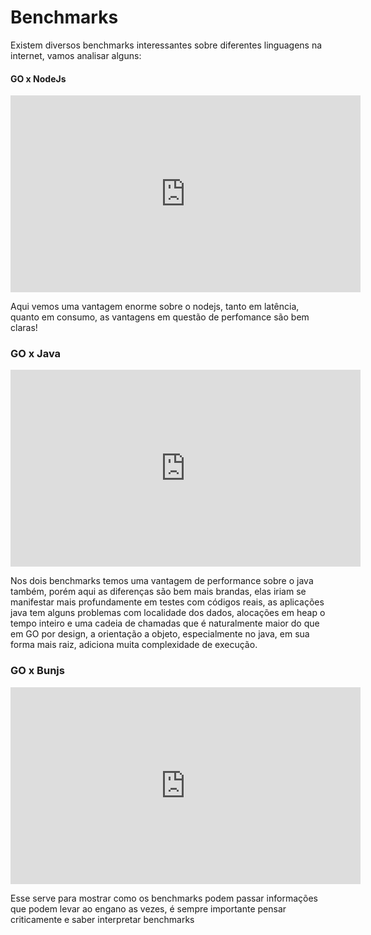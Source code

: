 # Benchmarks

Existem diversos benchmarks interessantes sobre diferentes linguagens na internet, vamos analisar alguns:

#### GO x NodeJs

<iframe width="560" height="315" src="https://www.youtube.com/embed/ZslbMp_T90k?si=160qkKb3ahW6Zxky&amp;start=448" title="YouTube video player" frameborder="0" allow="accelerometer; autoplay; clipboard-write; encrypted-media; gyroscope; picture-in-picture; web-share" referrerpolicy="strict-origin-when-cross-origin" allowfullscreen></iframe>

Aqui vemos uma vantagem enorme sobre o nodejs, tanto em latência, quanto em consumo, as vantagens em questão de perfomance são bem claras!

### GO x Java

<iframe width="560" height="315" src="https://www.youtube.com/embed/8CiErLxdaA8?si=u-Rm0MgmvyEG-1mx&amp;start=289" title="YouTube video player" frameborder="0" allow="accelerometer; autoplay; clipboard-write; encrypted-media; gyroscope; picture-in-picture; web-share" referrerpolicy="strict-origin-when-cross-origin" allowfullscreen></iframe>

Nos dois benchmarks temos uma vantagem de performance sobre o java também, porém aqui as diferenças são bem mais brandas, elas iriam se manifestar mais profundamente em testes com códigos reais, as aplicações java tem alguns problemas com localidade dos dados, alocações em heap o tempo inteiro e uma cadeia de chamadas que é naturalmente maior do que em GO por design, a orientação a objeto, especialmente no java, em sua forma mais raiz, adiciona muita complexidade de execução.<br>

### GO x Bunjs

<iframe width="560" height="315" src="https://www.youtube.com/embed/ECnlX00YcPI?si=gIsojtIpGGFI_ipF&amp;start=223" title="YouTube video player" frameborder="0" allow="accelerometer; autoplay; clipboard-write; encrypted-media; gyroscope; picture-in-picture; web-share" referrerpolicy="strict-origin-when-cross-origin" allowfullscreen></iframe>

Esse serve para mostrar como os benchmarks podem passar informações que podem levar ao engano as vezes, é sempre importante pensar criticamente e saber interpretar benchmarks
